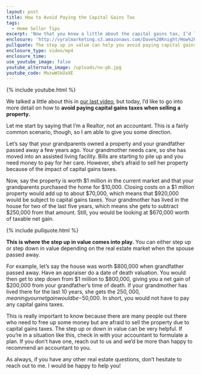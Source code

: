 ```yaml
---
layout: post
title: How to Avoid Paying the Capital Gains Tax
tags:
  - Home Seller Tips
excerpt: 'Now that you know a little about the capital gains tax, I’d like to discuss how to avoid paying up the capital gains tax, especially if your grandparents or parents need money for assisted living.'
enclosure: 'http://vyralmarketing.s3.amazonaws.com/Dave%20Knight/How%20to%20Avoid%20Paying%20the%20Capital%20Gains%20Tax.mp4'
pullquote: The step up in value can help you avoid paying capital gains tax.
enclosure_type: video/mp4
enclosure_time:
use_youtube_image: false
youtube_alternate_image: /uploads/no-pb.jpg
youtube_code: MozwWSkUaXE
---
```



{% include youtube.html %}

We talked a little about this in [our last video](http://daveknightsells.com/how-to-negate-capital-gains-taxes-when-selling-a-property.html), but today, I’d like to go into more detail on how to **avoid paying capital gains taxes when selling a property.**

Let me start by saying that I’m a Realtor, not an accountant. This is a fairly common scenario, though, so I am able to give you some direction.

Let’s say that your grandparents owned a property and your grandfather passed away a few years ago. Your grandmother needs care, so she has moved into an assisted living facility. Bills are starting to pile up and you need money to pay for her care. However, she’s afraid to sell her property because of the impact of capital gains taxes.

Now, say the property is worth $1 million in the current market and that your grandparents purchased the home for $10,000. Closing costs on a $1 million property would add up to about $70,000, which means that $920,000 would be subject to capital gains taxes. Your grandmother has lived in the house for two of the last five years, which means she gets to subtract $250,000 from that amount. Still, you would be looking at $670,000 worth of taxable net gain.

{% include pullquote.html %}

**This is where the step up in value comes into play.** You can either step up or step down in value depending on the real estate market when the spouse passed away.

For example, let’s say the house was worth $800,000 when grandfather passed away. Have an appraiser do a date of death valuation. You would then get to step down from $1 million to $800,000, giving you a net gain of $200,000 from your grandfather’s time of death. If your grandmother has lived there for the last 10 years, she gets the $250,000, meaning your net gain would be -$50,000. In short, you would not have to pay any capital gains taxes.

This is really important to know because there are many people out there who need to free up some money but are afraid to sell the property due to capital gains taxes. The step up or down in value can be very helpful. If you’re in a situation like this, check in with your accountant to formulate a plan. If you don’t have one, reach out to us and we’d be more than happy to recommend an accountant to you.

As always, if you have any other real estate questions, don’t hesitate to reach out to me. I would be happy to help you!